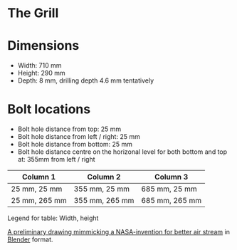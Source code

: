 # The Grill

# Dimensions
* Width: 710 mm
* Height: 290 mm
* Depth: 8 mm, drilling depth 4.6 mm tentatively

# Bolt locations
* Bolt hole distance from top: 25 mm
* Bolt hole distance from left / right: 25 mm
* Bolt hole distance from bottom: 25 mm
* Bolt hole distance centre on the horizonal level for both bottom and top at: 355mm from left / right

| Column 1 | Column 2 | Column 3 |
|---|---|---|
| 25 mm, 25 mm | 355 mm, 25 mm | 685 mm, 25 mm |
| 25 mm, 265 mm | 355 mm, 265 mm | 685 mm, 265 mm |

Legend for table: Width, height

[A preliminary drawing mimmicking a NASA-invention for better air stream](grilleFlathodetFresest%C3%A5l.blend) in [Blender](https://blender.org) format.
